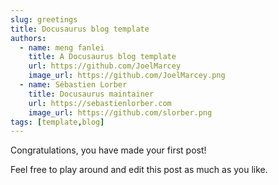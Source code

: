 ```yaml
---
slug: greetings
title: Docusaurus blog template
authors:
  - name: meng fanlei
    title: A Docusaurus blog template
    url: https://github.com/JoelMarcey
    image_url: https://github.com/JoelMarcey.png
  - name: Sébastien Lorber
    title: Docusaurus maintainer
    url: https://sebastienlorber.com
    image_url: https://github.com/slorber.png
tags: [template,blog]
---
```


Congratulations, you have made your first post!

Feel free to play around and edit this post as much as you like.